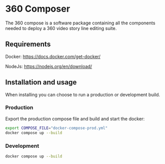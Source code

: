 # 360 Composer

The 360 compose is a software package containing all the components needed to deploy a 360 video story line editing suite.

## Requirements

Docker:
https://docs.docker.com/get-docker/

NodeJs:
https://nodejs.org/en/download/

## Installation and usage

When installing you can choose to run a production or development build.

### Production

Export the production compose file and build and start the docker:

```bash
export COMPOSE_FILE="docker-compose-prod.yml"
docker compose up --build
```

### Development

```bash
docker compose up --build
```
